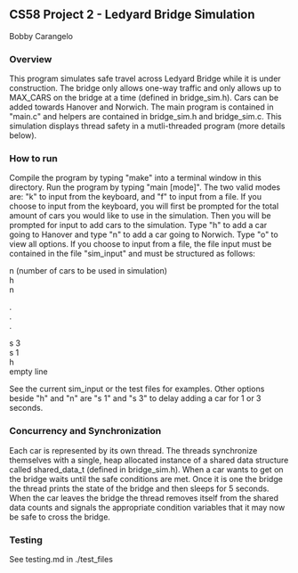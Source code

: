## CS58 Project 2 - Ledyard Bridge Simulation
Bobby Carangelo

### Overview

This program simulates safe travel across Ledyard Bridge while it is under construction. The bridge only allows one-way traffic and only allows up to MAX_CARS on the bridge at a time (defined in bridge_sim.h). Cars can be added towards Hanover and Norwich. The main program is contained in "main.c" and helpers are contained in bridge_sim.h and bridge_sim.c. This simulation displays thread safety in a mutli-threaded program (more details below).

### How to run

Compile the program by typing "make" into a terminal window in this directory. Run the program by typing "main [mode]". The two valid modes are:
"k" to input from the keyboard, and "f" to input from a file. If you choose to input from the keyboard, you will first be prompted for the total amount of cars you would like to use in the simulation. Then you will be prompted for input to add cars to the simulation. Type "h" to add a car going to Hanover and type "n" to add a car going to Norwich. Type "o" to view all options. If you choose to input from a file, the file input must be contained in the file "sim_input" and must be structured as follows:  

n (number of cars to be used in simulation)  
h  
n  
  
.  
.  
.  
  
s 3    
s 1   
h  
empty line  

See the current sim_input or the test files for examples. Other options beside "h" and "n" are "s 1" and "s 3" to delay adding a car for 1 or 3 seconds.

### Concurrency and Synchronization

Each car is represented by its own thread. The threads synchronize themselves with a single, heap allocated instance of a shared data structure called shared_data_t (defined in bridge_sim.h). When a car wants to get on the bridge waits until the safe conditions are met. Once it is one the bridge the thread prints the state of the bridge and then sleeps for 5 seconds. When the car leaves the bridge the thread removes itself from the shared data counts and signals the appropriate condition variables that it may now be safe to cross the bridge.

### Testing

See testing.md in ./test_files
